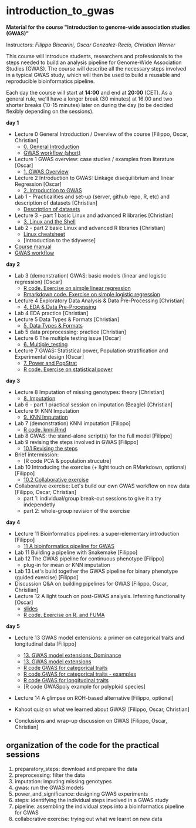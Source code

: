 # introduction_to_gwas

**Material for the course "Introduction to genome-wide association studies (GWAS)"**

Instructors: *Filippo Biscarini, Oscar Gonzalez-Recio, Christian Werner*

This course will introduce students, researchers and professionals to the steps needed to build an analysis pipeline for Genome-Wide Association Studies (GWAS). The course will describe all the necessary steps involved in a typical GWAS study, which will then be used to build a reusable and reproducible bioinformatics pipeline.

Each day the course will start at **14:00** and end at **20:00** (CET).
As a general rule, we'll have a longer break (30 minutes) at 16:00 and two shorter breaks (10-15 minutes) later on during the day (to be decided flexibly depending on the sessions). 

<!-- timetable: [here](https://docs.google.com/spreadsheets/d/1Cy8vBD6I_no8UPzYPU9bz7ASWyI3bc4Y9vcdr5S1TBw/edit#gid=0) -->

**day 1**

- Lecture 0	General Introduction / Overview of the course [Filippo, Oscar, Christian]
    - [0. General Introduction](slides/0_General_Introduction.pdf)
    - [GWAS workflow (short)](slides/GWAS_Workflow_short.pdf)
- Lecture 1	GWAS overview: case studies / examples from literature [Oscar]
    - [1. GWAS Overview](slides/1_GWAS_overview_case_studies_and_examples.pdf)
- Lecture 2	Introduction to GWAS: Linkage disequilibrium and linear Regression [Oscar]
    - [2. Introduction to GWAS](slides/2_GWAS_LD_and_LR.pdf)
- Lab 1 - Practicalities and set-up (server, github repo, R, etc) and description of datasets [Christian]
    - [Description of datasets](slides/Dataset_description.pdf)
- Lecture 3 - part 1 basic Linux and advanced R libraries [Christian]
    - [3. Linux and the Shell](slides/3_Basic_shell.pdf)
- Lab 2 - part 2 basic Linux and advanced R libraries [Christian]
    - [Linux cheatsheet](slides/Linux_cheatsheet.pdf)
    - [Introduction to the tidyverse]<!-- (slides/Tidyverse_Intro.html) -->
 - [Course manual](slides/Introduction_to_GWAS_manual.pdf)
 - [GWAS workflow](slides/GWAS_Workflow.pdf)



**day 2**

- Lab 3 (demonstration) GWAS: basic models (linear and logistic regression) [Oscar]
    - [R code. Exercise on simple linear regression](basic_model/1.Basis_of_linear_regression.R) 
    - [Rmarkdown code. Exercise on simple logistic regression](basic_model/2.exercise.Basis_of_logistic_regression.Rmd)
- Lecture 4 Exploratory Data Analysis & Data Pre-Processing [Christian]
    - [4. EDA & Data Pre-Processing](slides/4_Data_Pre-Processing.pdf)
- Lab 4 EDA practice [Christian]
- Lecture 5 Data Types & Formats [Christian]
    - [5. Data Types & Formats](slides/5_Data_Types_and_Formats.pdf)
- Lab 5 data preprocessing: practice [Christian]
- Lecture 6 The multiple testing issue [Oscar]
    - [6. Multiple_testing](slides/6_MultipleTesting.pdf)
- Lecture 7 GWAS: Statistical power, Population stratification and Experimental design [Oscar] 
    - [7. Power and PopStrat](slides/7_GWAS_experimental_design_and_statistical_power.pdf)
    - [R code. Exercise on statistical power](5.power_and_significance/StatisticalPower_exercise.R)


**day 3**

- Lecture 8	Imputation of missing genotypes: theory [Christian]
    - [8. Imputation](slides/8_Imputation.pdf)
- Lab 6 - part 1 practical session on imputation (Beagle) [Christian]
- Lecture 9: KNN Imputation 
    - [9. KNN Imputation](slides/9_KNN_imputation.pdf)
- Lab 7 (demonstration) KNNI imputation [Filippo]
    - [R code. knni.Rmd](3.imputation/knni.Rmd)
- Lab 8 GWAS: the stand-alone script(s) for the full model [Filippo]
- Lab 9 revising the steps involved in GWAS [Filippo]
    - [10.1 Revising the steps](slides/10.1_Revising_the_steps.pdf)
- Brief intermission:
    - [R code PCA & population strucutre]<!--(4.gwas/PCA_Screeplots.R) -->
- Lab 10 Introducing the exercise (+ light touch on RMarkdown, optional) [Filippo]
    - [10.2 Collaborative exercise](slides/10.2_Collaborative_exercise.pdf)
- Collaborative exercise: Let's build our own GWAS workflow on new data [Filippo, Oscar, Christian]
    - part 1: individual/group break-out sessions to give it a try independetly
    - part 2: whole-group revision of the exercise


**day 4**
- Lecture 11 Bioinformatics pipelines: a super-elementary introduction [Filippo]
    - [11 A bioinformatics pipeline for GWAS](slides/11.A_bioinformatics_pipeline_for_GWAS.pdf)
- Lab 11 Building a pipeline with Snakemake [Filippo]
- Lab 12 The GWAS pipeline for continuous phenotype [Filippo]
    - plug-in for mean or KNN imputation
- Lab 13 Let's build together the GWAS pipeline for binary phenotype (guided exercise) [Filippo]
- Discussion Q&A on building pipelines for GWAS [Filippo, Oscar, Christian]
- Lecture 12 A light touch on post-GWAS analysis. Inferring functionality [Oscar]
    - [slides](slides/12.Exploring_Functionality.pdf)
    - [R code. Exercise on R, and FUMA](functional_analysis/getGenesFromSNP.R) 
    
**day 5**

- Lecture 13 GWAS model extensions: a primer on categorical traits and longitudinal data [Filippo]
    - [13. GWAS model extensions_Dominance](slides/13.GWAS_model_extensions_DOMINANCE.pdf)
    - [13. GWAS model extensions](slides/13.GWAS_model_extensions.pdf)
    - [R code GWAS for categorical traits](model_extensions/1.categorical_gwas.Rmd)
    - [R code GWAS for categorical traits - examples](model_extensions/2.categorical_gwas_example.Rmd)
    - [R code GWAS for longitudinal traits](model_extensions/3.longitudinal_gwas.Rmd)
    - [R code GWASpoly example for polyploid species]<!-- (model_extensions/4.polyploid_gwas.R) -->

- Lecture 14 A glimpse on ROH-based alternative [Filippo, optional]
- Kahoot quiz on what we learned about GWAS! [Filippo, Oscar, Christian]
- Conclusions and wrap-up discussion on GWAS [Filippo, Oscar, Christian]

## organization of the code for the practical sessions

1. preparatory_steps: download and prepare the data
2. preprocessing: filter the data
3. imputation: imputing missing genotypes
4. gwas: run the GWAS models
5. power_and_significance: designing GWAS experiments
6. steps: identifying the individual steps involved in a GWAS study
7. pipeline: assembling the individual steps into a bioinformatics pipeline for GWAS
8. collaborative exercise: trying out what we learnt on new data
